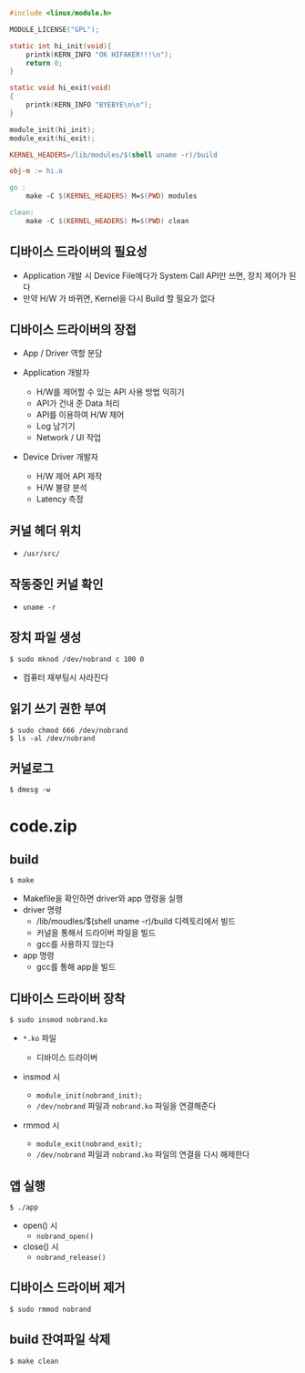 


``` C
#include <linux/module.h>

MODULE_LICENSE("GPL");

static int hi_init(void){
	printk(KERN_INFO "OK HIFAKER!!!\n");
	return 0;
}

static void hi_exit(void)
{
	printk(KERN_INFO "BYEBYE\n\n");
}

module_init(hi_init);
module_exit(hi_exit);
```

``` Makefile
KERNEL_HEADERS=/lib/modules/$(shell uname -r)/build

obj-m := hi.o

go :
    make -C $(KERNEL_HEADERS) M=$(PWD) modules

clean:
    make -C $(KERNEL_HEADERS) M=$(PWD) clean
```

## 디바이스 드라이버의 필요성

- Application 개발 시 Device File에다가 System Call API만 쓰면, 장치 제어가 된다
- 만약 H/W 가 바뀌면, Kernel을 다시 Build 할 필요가 없다

## 디바이스 드라이버의 장접

- App / Driver 역할 분담
- Application 개발자
  - H/W를 제어할 수 있는 API 사용 방법 익히기
  - API가 건내 준 Data 처리
  - API를 이용하여 H/W 제어
  - Log 남기기
  - Network / UI 작업

- Device Driver 개발자
  - H/W 제어 API 제작
  - H/W 불량 분석
  - Latency 측정


## 커널 헤더 위치

- `/usr/src/`

## 작동중인 커널 확인

- `uname -r`

## 장치 파일 생성

``` shell
$ sudo mknod /dev/nobrand c 100 0
```

- 컴퓨터 재부팅시 사라진다


## 읽기 쓰기 권한 부여

``` shell
$ sudo chmod 666 /dev/nobrand
$ ls -al /dev/nobrand
```

## 커널로그

``` shell
$ dmesg -w
```

# code.zip

## build

``` shell
$ make
```

- Makefile을 확인하면 driver와 app 명령을 실행
- driver 명령
  - /lib/moudles/$(shell uname -r)/build 디렉토리에서 빌드
  - 커널을 통해서 드라이버 파일을 빌드
  - gcc를 사용하지 않는다
- app 명령
  - gcc를 통해 app을 빌드


## 디바이스 드라이버 장착

``` Shell
$ sudo insmod nobrand.ko
```

- `*.ko` 파일
  - 디바이스 드라이버

- insmod 시
  - `module_init(nobrand_init);`
  - `/dev/nobrand` 파일과 `nobrand.ko` 파일을 연결해준다
- rmmod 시
  - `module_exit(nobrand_exit);`
  - `/dev/nobrand` 파일과 `nobrand.ko` 파일의 연결을 다시 해제한다

## 앱 실행

``` shell
$ ./app
```

- open() 시
  - `nobrand_open()`
- close() 시
  - `nobrand_release()`

## 디바이스 드라이버 제거

``` shell
$ sudo rmmod nobrand
```

## build 잔여파일 삭제

``` shell
$ make clean
```